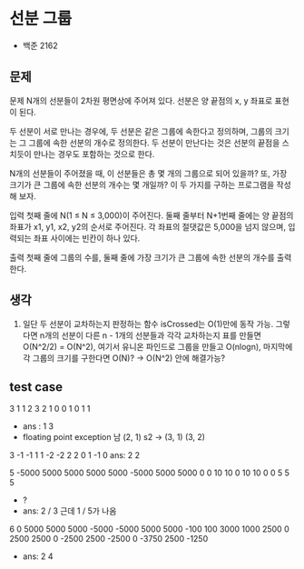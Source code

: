 # 선분 그룹
- 백준 2162

## 문제
문제
N개의 선분들이 2차원 평면상에 주어져 있다. 선분은 양 끝점의 x, y 좌표로 표현이 된다.

두 선분이 서로 만나는 경우에, 두 선분은 같은 그룹에 속한다고 정의하며, 그룹의 크기는 그 그룹에 속한 선분의 개수로 정의한다. 두 선분이 만난다는 것은 선분의 끝점을 스치듯이 만나는 경우도 포함하는 것으로 한다.

N개의 선분들이 주어졌을 때, 이 선분들은 총 몇 개의 그룹으로 되어 있을까? 또, 가장 크기가 큰 그룹에 속한 선분의 개수는 몇 개일까? 이 두 가지를 구하는 프로그램을 작성해 보자.

입력
첫째 줄에 N(1 ≤ N ≤ 3,000)이 주어진다. 둘째 줄부터 N+1번째 줄에는 양 끝점의 좌표가 x1, y1, x2, y2의 순서로 주어진다. 각 좌표의 절댓값은 5,000을 넘지 않으며, 입력되는 좌표 사이에는 빈칸이 하나 있다.

출력
첫째 줄에 그룹의 수를, 둘째 줄에 가장 크기가 큰 그룹에 속한 선분의 개수를 출력한다.

## 생각
1. 일단 두 선분이 교차하는지 판정하는 함수 isCrossed는 O(1)만에 동작 가능. 그렇다면 n개의 선분이 다른 n - 1개의 선분들과 각각 교차하는지 표를 만들면 O(N^2/2) = O(N^2), 여기서 유니온 파인드로 그룹을 만들고 O(nlogn), 마지막에 각 그룹의 크기를 구한다면 O(N)? -> O(N^2) 안에 해결가능?

## test case
3
1 1 2 3
2 1 0 0
1 0 1 1
- ans : 1 3
- floating point exception 남
(2, 1)
s2 -> 
(3, 1) (3, 2)


3
-1 -1 1 1
-2 -2 2 2
0 1 -1 0
ans: 2 2

5
-5000 5000 5000 5000
5000 -5000 5000 5000
0 0 10 10
0 10 10 0
0 5 5 5
- ?
- ans: 2 / 3 근데 1 / 5가 나옴 

6
0 5000 5000 5000
-5000 -5000 5000 5000
-100 100 3000 1000
2500 0 2500 2500
0 -2500 2500 -2500
0 -3750 2500 -1250
- ans: 2 4
